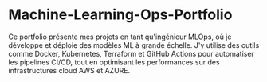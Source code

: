 # Machine-Learning-Ops-Portfolio
Ce portfolio présente mes projets en tant qu'ingénieur MLOps, où je développe et déploie des modèles ML à grande échelle. J'y utilise des outils comme Docker, Kubernetes, Terraform et GitHub Actions pour automatiser les pipelines CI/CD, tout en optimisant les performances sur des infrastructures cloud AWS et AZURE. 
